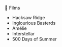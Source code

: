 🎦 Films 
   - Hacksaw Ridge
   - Inglourious Basterds
   - Amélie
   - Interstellar
   - 500 Days of Summer
